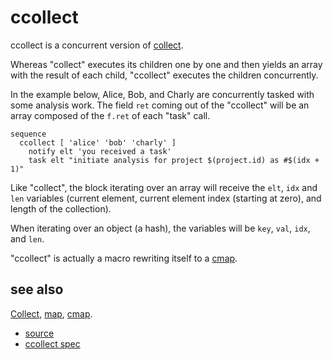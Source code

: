 
# ccollect

ccollect is a concurrent version of [collect](collect.md).

Whereas "collect" executes its children one by one and then yields
an array with the result of each child, "ccollect" executes the children
concurrently.

In the example below, Alice, Bob, and Charly are concurrently tasked
with some analysis work. The field `ret` coming out of the "ccollect"
will be an array composed of the `f.ret` of each "task" call.
```
sequence
  ccollect [ 'alice' 'bob' 'charly' ]
    notify elt 'you received a task'
    task elt "initiate analysis for project $(project.id) as #$(idx + 1)"
```

Like "collect", the block iterating over an array will receive the `elt`,
`idx` and `len` variables (current element, current element index (starting
at zero), and length of the collection).

When iterating over an object (a hash), the variables will be `key`, `val`,
`idx`, and `len`.

"ccollect" is actually a macro rewriting itself to a [cmap](cmap.md).

## see also

[Collect](collect.md), [map](map.md), [cmap](cmap.md).


* [source](https://github.com/floraison/flor/tree/master/lib/flor/punit/ccollect.rb)
* [ccollect spec](https://github.com/floraison/flor/tree/master/spec/punit/ccollect_spec.rb)

